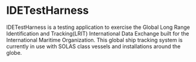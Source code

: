 # IDETestHarness
IDETestHarness is a testing application to exercise the Global Long Range Identification and Tracking(LRIT) International Data Exchange built for the International Maritime Organization.  This global ship tracking system is currently in use with SOLAS class vessels and installations around the globe.
